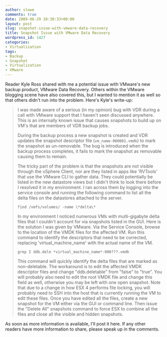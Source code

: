 ```yaml
---
author: slowe
comments: true
date: 2009-06-29 10:30:33+00:00
layout: post
slug: snapshot-issue-with-vmware-data-recovery
title: Snapshot Issue with VMware Data Recovery
wordpress_id: 1427
categories:
- Virtualization
tags:
- Backup
- Snapshot
- Virtualization
- VMware
---
```


Reader Kyle Ross shared with me a potential issue with VMware's new backup product, VMware Data Recovery. Others within the VMware blogging scene have also covered this, but I wanted to mention it as well so that others didn't run into the problem. Here's Kyle's write-up:

>I was made aware of a serious (in my opinion) bug with VDR during a call with VMware support that I haven't seen discussed anywhere. This is an internally known issue that causes snapshots to build up on VM's that are members of VDR backup jobs.
>
>During the backup process a new snapshot is created and VDR updates the snapshot descriptor file (`vm_name-000001.vmdk`) to mark the snapshot as un-removable. The bug is introduced when the backup process completes, it fails to mark the snapshot as removable causing them to remain.
>
>The tricky part of the problem is that the snapshots are not visible through the vSphere Client, nor are they listed in apps like 'RVTools' that use the VMware CLI to gather data. They could potentially be listed in the new datastore views but I didn't think to look there before I resolved it in my environment. I ran across them by logging into the service console and running the following command to list all the delta files on the datastores attached to the server.
>
>`find /vmfs/volumes/ -name \*delta\*`
>
>In my environment I noticed numerous VMs with multi-gigabyte delta files that I couldn't account for via snapshots listed in the GUI. Here is the solution I was given by VMware. Via the Service Console, browse to the location of the VMDK files for the affected VM. Run this command to identify the descriptors that need to be corrected, replacing 'virtual_machine_name' with the actual name of the VM.
>
>`grep I ddb.dele *virtual_machine_name*-000???.vmdk`
>
>This command will quickly identify the delta files that are marked as non-deletable. The workaround is to edit the affected VMDK descriptor files and change "ddb.deletable" from "false" to "true". You will probably also need to edit the root VMDK file and change this field as well, otherwise you may be left with one open snapshot. Note that due to a change in how ESX 4 performs file locking, you will probably need to SSH into the host that is currently running the VM to edit these files. Once you have edited all the files, create a new snapshot for the VM either via the GUI or command line. Then issue the "Delete All" snapshots command to force ESX to combine all the files and close all the visible and hidden snapshots.

As soon as more information is available, I'll post it here. If any other readers have more information to share, please speak up in the comments.
